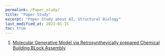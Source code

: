 ```yaml
---
permalink: /Paper_study/
title: "Paper Study"
excerpt: "Paper Study about AI, Structural Biology"
last_modified_at: 2023-01-15
toc: true
---
```


1. [Molecular Generative Model via Retrosyntheyically prepared Chemical Building BLock Assembly](https://jasonkim8652.github.io/paperstudy/BBAR/)